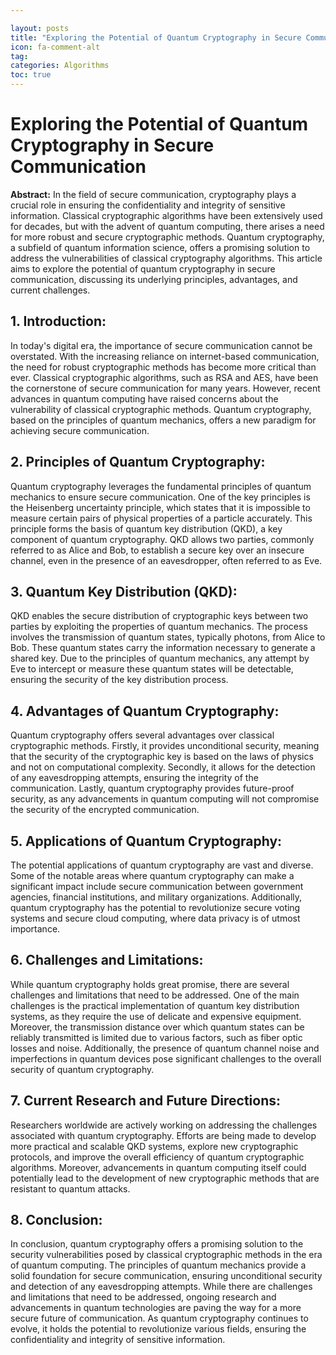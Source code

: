 ```yaml
---

layout: posts
title: "Exploring the Potential of Quantum Cryptography in Secure Communication"
icon: fa-comment-alt
tag:      
categories: Algorithms
toc: true
---
```




# Exploring the Potential of Quantum Cryptography in Secure Communication

**Abstract:**
In the field of secure communication, cryptography plays a crucial role in ensuring the confidentiality and integrity of sensitive information. Classical cryptographic algorithms have been extensively used for decades, but with the advent of quantum computing, there arises a need for more robust and secure cryptographic methods. Quantum cryptography, a subfield of quantum information science, offers a promising solution to address the vulnerabilities of classical cryptography algorithms. This article aims to explore the potential of quantum cryptography in secure communication, discussing its underlying principles, advantages, and current challenges.

## 1. Introduction:
In today's digital era, the importance of secure communication cannot be overstated. With the increasing reliance on internet-based communication, the need for robust cryptographic methods has become more critical than ever. Classical cryptographic algorithms, such as RSA and AES, have been the cornerstone of secure communication for many years. However, recent advances in quantum computing have raised concerns about the vulnerability of classical cryptographic methods. Quantum cryptography, based on the principles of quantum mechanics, offers a new paradigm for achieving secure communication.

## 2. Principles of Quantum Cryptography:
Quantum cryptography leverages the fundamental principles of quantum mechanics to ensure secure communication. One of the key principles is the Heisenberg uncertainty principle, which states that it is impossible to measure certain pairs of physical properties of a particle accurately. This principle forms the basis of quantum key distribution (QKD), a key component of quantum cryptography. QKD allows two parties, commonly referred to as Alice and Bob, to establish a secure key over an insecure channel, even in the presence of an eavesdropper, often referred to as Eve.

## 3. Quantum Key Distribution (QKD):
QKD enables the secure distribution of cryptographic keys between two parties by exploiting the properties of quantum mechanics. The process involves the transmission of quantum states, typically photons, from Alice to Bob. These quantum states carry the information necessary to generate a shared key. Due to the principles of quantum mechanics, any attempt by Eve to intercept or measure these quantum states will be detectable, ensuring the security of the key distribution process.

## 4. Advantages of Quantum Cryptography:
Quantum cryptography offers several advantages over classical cryptographic methods. Firstly, it provides unconditional security, meaning that the security of the cryptographic key is based on the laws of physics and not on computational complexity. Secondly, it allows for the detection of any eavesdropping attempts, ensuring the integrity of the communication. Lastly, quantum cryptography provides future-proof security, as any advancements in quantum computing will not compromise the security of the encrypted communication.

## 5. Applications of Quantum Cryptography:
The potential applications of quantum cryptography are vast and diverse. Some of the notable areas where quantum cryptography can make a significant impact include secure communication between government agencies, financial institutions, and military organizations. Additionally, quantum cryptography has the potential to revolutionize secure voting systems and secure cloud computing, where data privacy is of utmost importance.

## 6. Challenges and Limitations:
While quantum cryptography holds great promise, there are several challenges and limitations that need to be addressed. One of the main challenges is the practical implementation of quantum key distribution systems, as they require the use of delicate and expensive equipment. Moreover, the transmission distance over which quantum states can be reliably transmitted is limited due to various factors, such as fiber optic losses and noise. Additionally, the presence of quantum channel noise and imperfections in quantum devices pose significant challenges to the overall security of quantum cryptography.

## 7. Current Research and Future Directions:
Researchers worldwide are actively working on addressing the challenges associated with quantum cryptography. Efforts are being made to develop more practical and scalable QKD systems, explore new cryptographic protocols, and improve the overall efficiency of quantum cryptographic algorithms. Moreover, advancements in quantum computing itself could potentially lead to the development of new cryptographic methods that are resistant to quantum attacks.

## 8. Conclusion:
In conclusion, quantum cryptography offers a promising solution to the security vulnerabilities posed by classical cryptographic methods in the era of quantum computing. The principles of quantum mechanics provide a solid foundation for secure communication, ensuring unconditional security and detection of any eavesdropping attempts. While there are challenges and limitations that need to be addressed, ongoing research and advancements in quantum technologies are paving the way for a more secure future of communication. As quantum cryptography continues to evolve, it holds the potential to revolutionize various fields, ensuring the confidentiality and integrity of sensitive information.
